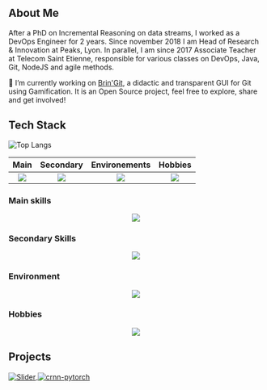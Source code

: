 ## About Me

After a PhD on Incremental Reasoning on data streams, I worked as a DevOps Engineer for 2 years. Since november 2018 I am Head of Research & Innovation at Peaks, Lyon.
In parallel, I am since 2017 Associate Teacher at Telecom Saint Etienne, responsible for various classes on DevOps, Java, Git, NodeJS and agile methods.

🔭 I’m currently working on [Brin'Git](https://github.com/peaks/bringit), a didactic and transparent GUI for Git using Gamification. It is an Open Source project, feel free to explore, share and get involved!

## Tech Stack

![Top Langs](https://github-readme-stats.vercel.app/api/top-langs/?username=juleschevalier&layout=compact&theme=dark&hide_border=true)

| Main | Secondary | Environements | Hobbies |
|:----:|:---------:|:-------------:|:-------:|
| <img src="https://skillicons.dev/icons?i=flutter,dart,git,bash,java&theme=dark&perline=3"/> |  <img src="https://skillicons.dev/icons?i=gitlab,linux,py,docker,latex,react&theme=dark&perline=3"/> | <img src="https://skillicons.dev/icons?i=ubuntu,vscodium,md,&theme=dark&perline=3"/> | <img src="https://skillicons.dev/icons?i=raspberrypi,arduino&theme=dark&perline=3"/> |

### Main skills

<p align="center">
  <img src="https://skillicons.dev/icons?i=flutter,dart,git,bash,java&theme=light"/>
</p>

### Secondary Skills

<p align="center">
  <img src="https://skillicons.dev/icons?i=gitlab,linux,py,docker,latex,react&theme=light"/>
</p>

### Environment

<p align="center">
  <img src="https://skillicons.dev/icons?i=ubuntu,vscodium,md,&theme=light"/>
</p>


### Hobbies

<p align="center">
  <img src="https://skillicons.dev/icons?i=raspberrypi,arduino&theme=light"/>
</p>

## Projects

<a href="https://github.com/juleschevalier/slider">
  <img align="center" src="https://github-readme-stats.vercel.app/api/pin/?username=juleschevalier&repo=slider&show_icons=true&line_height=27&title_color=6aa6f8&text_color=8a919a&icon_color=6aa6f8&bg_color=22272e" alt="Slider" />
</a>

<a href="https://github.com/peaks/bringit/">
  <img align="center" src="https://github-readme-stats.vercel.app/api/pin/?username=peaks&repo=bringit&show_icons=true&line_height=27&title_color=6aa6f8&text_color=8a919a&icon_color=6aa6f8&bg_color=22272e" alt="crnn-pytorch" />
</a>
